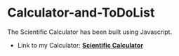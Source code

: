 # Calculator-and-ToDoList
The Scientific Calculator has been built using Javascript.

 - Link to my Calculator:  **[Scientific Calculator](http://janitor-mole-52543.bitballoon.com/)**
 

